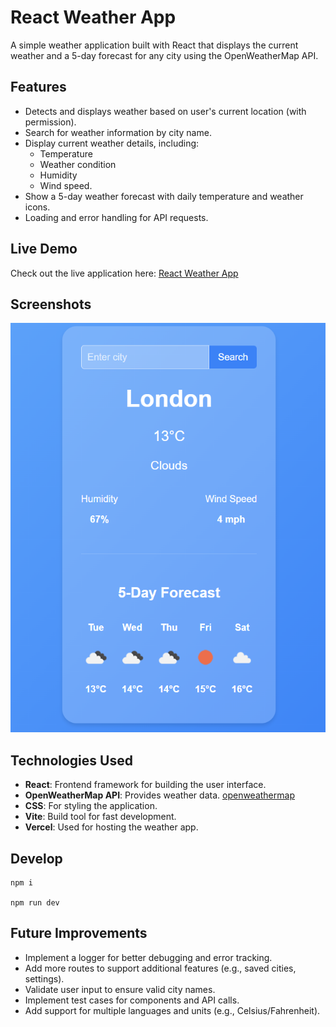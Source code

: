 # React Weather App

A simple weather application built with React that displays the current weather and a 5-day forecast for any city using the OpenWeatherMap API.

## Features

- Detects and displays weather based on user's current location (with permission).
- Search for weather information by city name.
- Display current weather details, including:
  - Temperature
  - Weather condition
  - Humidity
  - Wind speed.
- Show a 5-day weather forecast with daily temperature and weather icons.
- Loading and error handling for API requests.

## Live Demo

Check out the live application here: [React Weather App](https://locationweather.vercel.app/)

## Screenshots

<p align="center"> <img src="screenshots\image.png" alt="Home page" width="600"/> </p>

## Technologies Used

- **React**: Frontend framework for building the user interface.
- **OpenWeatherMap API**: Provides weather data. [openweathermap](https://home.openweathermap.org/)
- **CSS**: For styling the application.
- **Vite**: Build tool for fast development.
- **Vercel**: Used for hosting the weather app.

## Develop

```shell
npm i

npm run dev
```

## Future Improvements

- Implement a logger for better debugging and error tracking.
- Add more routes to support additional features (e.g., saved cities, settings).
- Validate user input to ensure valid city names.
- Implement test cases for components and API calls.
- Add support for multiple languages and units (e.g., Celsius/Fahrenheit).
